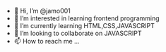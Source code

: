 - 👋 Hi, I’m @jamo001
- 👀 I’m interested in learning frontend programming
- 🌱 I’m currently learning HTML,CSS,JAVASCRIPT
- 💞️ I’m looking to collaborate on JAVASCRIPT
- 📫 How to reach me ...

<!---
jamo001/jamo001 is a ✨ special ✨ repository because its `README.md` (this file) appears on your GitHub profile.
You can click the Preview link to take a look at your changes.
--->
